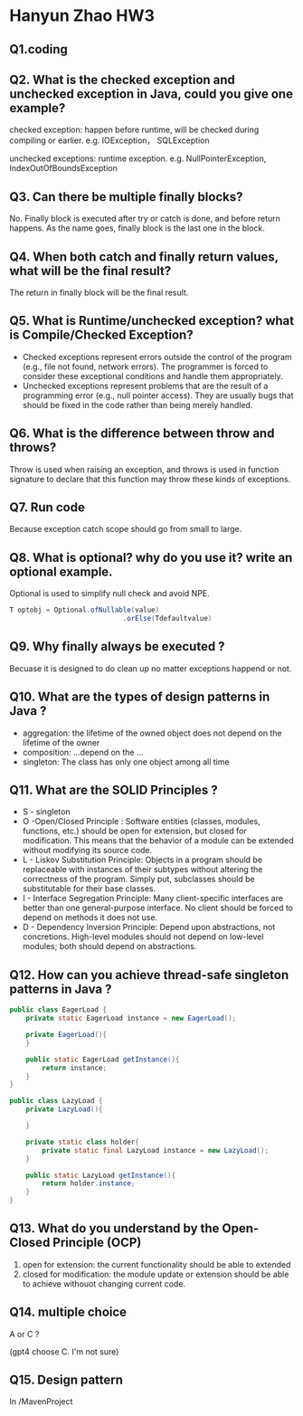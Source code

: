 # Hanyun Zhao HW3

##  Q1.coding



## Q2. What is the checked exception and unchecked exception in Java, could you give one example?

checked exception: happen before runtime, will be checked during compiling or earlier. e.g. IOException， SQLException

unchecked exceptions: runtime exception. e.g. NullPointerException, IndexOutOfBoundsException



## Q3. Can there be multiple finally blocks?

No. Finally block is executed after try or catch is done, and before return happens. As the name goes, finally block is the last one in the block.



## Q4. When both catch and finally return values, what will be the final result?

The return in finally block will be the final result.



## Q5. What is Runtime/unchecked exception? what is Compile/Checked Exception?

- Checked exceptions represent errors outside the control of the program (e.g., file not found, network errors). The programmer is forced to consider these exceptional conditions and handle them appropriately.
- Unchecked exceptions represent problems that are the result of a programming error (e.g., null pointer access). They are usually bugs that should be fixed in the code rather than being merely handled.



## Q6. What is the difference between throw and throws?

Throw is used when raising an exception, and throws is used in function signature to declare that this function may throw these kinds of exceptions.



## Q7. Run code

Because exception catch scope should go from small to large. 



## Q8. What is optional? why do you use it? write an optional example.

Optional is used to simplify null check and avoid NPE.

```java
T optobj = Optional.ofNullable(value)
							.orElse(Tdefaultvalue)
```



## Q9. Why finally always be executed ?

Becuase it is designed to do clean up no matter exceptions happend or not.



## Q10. What are the types of design patterns in Java ?

- aggregation: the lifetime of the owned object does not depend on the lifetime of the owner
- composition: ...depend on the ...
- singleton: The class has only one object among all time



## Q11. What are the SOLID Principles ?

- S - singleton
- O -Open/Closed Principle : Software entities (classes, modules, functions, etc.) should be open for extension, but closed for modification. This means that the behavior of a module can be extended without modifying its source code.
- L - Liskov Substitution Principle: Objects in a program should be replaceable with instances of their subtypes without altering the correctness of the program. Simply put, subclasses should be substitutable for their base classes.
- I - Interface Segregation Principle: Many client-specific interfaces are better than one general-purpose interface. No client should be forced to depend on methods it does not use.
- D - Dependency Inversion Principle: Depend upon abstractions, not concretions. High-level modules should not depend on low-level modules; both should depend on abstractions. 



## Q12. How can you achieve thread-safe singleton patterns in Java ?

``` java
public class EagerLoad {
    private static EagerLoad instance = new EagerLoad();

    private EagerLoad(){
    }

    public static EagerLoad getInstance(){
        return instance;
    }
}

public class LazyLoad {
    private LazyLoad(){

    }

    private static class holder{
        private static final LazyLoad instance = new LazyLoad();
    }

    public static LazyLoad getInstance(){
        return holder.instance;
    }
}
```



## Q13. What do you understand by the Open-Closed Principle (OCP)

1. open for extension: the current functionality should be able to extended 
2. closed for modification: the module update or extension should be able to achieve withouot changing current code.



## Q14. multiple choice

A or C ?

(gpt4 choose C. I'm not sure)



## Q15.  Design pattern

In /MavenProject

 

